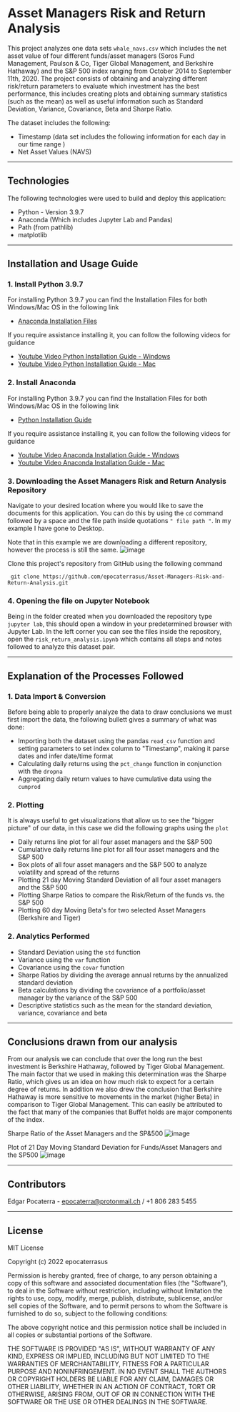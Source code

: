 # Asset Managers Risk and Return Analysis

This project analyzes one data sets ```whale_navs.csv``` which includes the net asset value of four different funds/asset managers (Soros Fund Management, Paulson & Co, Tiger Global Management, and Berkshire Hathaway) and the S&P 500 index ranging from October 2014 to September 11th, 2020. The project consists of obtaining and analyzing different risk/return parameters to evaluate which investment has the best performance, this includes creating plots and obtaining summary statistics (such as the mean) as well as useful information such as Standard Deviation, Variance, Covariance, Beta and Sharpe Ratio.

The dataset includes the following:
* Timestamp (data set includes the following information for each day in our time range )
* Net Asset Values (NAVS)

---

## Technologies

The following technologies were used to build and deploy this application:

* Python - Version 3.9.7
* Anaconda (Which includes Jupyter Lab and Pandas)
* Path (from pathlib)
* matplotlib

---

## Installation and Usage Guide

### 1. Install Python 3.9.7

For installing Python 3.9.7 you can find the Installation Files for both Windows/Mac OS in the following link
 * [Anaconda Installation Files](https://www.anaconda.com/products/individual "Anaconda Installation Files")

If you require assistance installing it, you can follow the following videos for guidance
* [Youtube Video Python Installation Guide - Windows](https://www.youtube.com/watch?v=uSVl7gRXP80 "Python Installation Video - Windows") 
* [Youtube Video Python Installation Guide - Mac](https://www.youtube.com/watch?v=r6bBaj797t8 "Python Installation Video - Mac") 
 
### 2. Install Anaconda

For installing Python 3.9.7 you can find the Installation Files for both Windows/Mac OS in the following link
 * [Python Installation Guide](https://www.python.org/downloads/release/python-397/ "Python Installation Guide")

If you require assistance installing it, you can follow the following videos for guidance
* [Youtube Video Anaconda Installation Guide - Windows](https://www.youtube.com/watch?v=g6ln1dAt-RI "Anaconda Installation Video - Windows") 
* [Youtube Video Anaconda Installation Guide - Mac](https://www.youtube.com/watch?v=oWVTO_69U4c "Anaconda Installation Video - Mac")

### 3. Downloading the Asset Managers Risk and Return Analysis Repository

Navigate to your desired location where you would like to save the documents for this application. You can do this by using the ```cd``` command followed by a space and the file path inside quotations ```" file path "```. In my example I have gone to Desktop.

Note that in this example we are downloading a different repository, however the process is still the same.
![image](https://user-images.githubusercontent.com/94983278/149385012-181d1769-0af6-487e-8e04-823a28f2c3ed.png)

Clone this project's repository from GitHub using the following command 

``` git clone https://github.com/epocaterrasus/Asset-Managers-Risk-and-Return-Analysis.git```

### 4. Opening the file on Jupyter Notebook

Being in the folder created when you downloaded the repository type ```jupyter lab```, this should open a window in your predetermined browser with Jupyter Lab. In the left corner you can see the files inside the repository, open the ```risk_return_analysis.ipynb``` which contains all steps and notes followed to analyze this dataset pair.

---

## Explanation of the Processes Followed

### 1. Data Import & Conversion

Before being able to properly analyze the data to draw conclusions we must first import the data, the following bullett gives a summary of what was done:

* Importing both the dataset using the pandas ```read_csv``` function and setting parameters to set index column to "Timestamp", making it parse dates and infer date/time format
* Calculating daily returns using the ```pct_change``` function in conjunction with the ```dropna```
* Aggregating daily return values to have cumulative data using the ```cumprod```

### 2. Plotting

It is always useful to get visualizations that allow us to see the "bigger picture" of our data, in this case we did the following graphs using the ```plot```

* Daily returns line plot for all four asset managers and the S&P 500
* Cumulative daily returns line plot for all four asset managers and the S&P 500
* Box plots of all four asset managers and the S&P 500 to analyze volatility and spread of the returns
* Plotting 21 day Moving Standard Deviation of all four asset managers and the S&P 500
* Plotting Sharpe Ratios to compare the Risk/Return of the funds vs. the S&P 500
* Plotting 60 day Moving Beta's for two selected Asset Managers (Berkshire and Tiger)

### 2. Analytics Performed

* Standard Deviation using the ```std``` function
* Variance using the ```var``` function
* Covariance using the ```covar``` function
* Sharpe Ratios by dividing the average annual returns by the annualized standard deviation
* Beta calculations by dividing the covariance of a portfolio/asset manager by the variance of the S&P 500
* Descriptive statistics such as the mean for the standard deviation, variance, covariance and beta


---

## Conclusions drawn from our analysis

From our analysis we can conclude that over the long run the best investment is Berkshire Hathaway, followed by Tiger Global Management. The main factor that we used in making this determination was the Sharpe Ratio, which gives us an idea on how much risk to expect for a certain degree of returns. In addition we also drew the conclusion that Berkshire Hathaway is more sensitive to movements in the market (higher Beta) in comparison to Tiger Global Management. This can easily be attributed to the fact that many of the companies that Buffet holds are major components of the index.

Sharpe Ratio of the Asset Managers and the SP&500
![image](https://user-images.githubusercontent.com/94983278/150148934-4081dd8c-e1d3-4a4c-b0b4-1f0ee8475b4e.png)

Plot of 21 Day Moving Standard Deviation for Funds/Asset Managers and the SP500
![image](https://user-images.githubusercontent.com/94983278/150149258-1c3eb5d2-613a-4745-905f-595156496025.png)


---

## Contributors

Edgar Pocaterra - epocaterra@protonmail.ch / +1 806 283 5455

---

## License

MIT License

Copyright (c) 2022 epocaterrasus

Permission is hereby granted, free of charge, to any person obtaining a copy
of this software and associated documentation files (the "Software"), to deal
in the Software without restriction, including without limitation the rights
to use, copy, modify, merge, publish, distribute, sublicense, and/or sell
copies of the Software, and to permit persons to whom the Software is
furnished to do so, subject to the following conditions:

The above copyright notice and this permission notice shall be included in all
copies or substantial portions of the Software.

THE SOFTWARE IS PROVIDED "AS IS", WITHOUT WARRANTY OF ANY KIND, EXPRESS OR
IMPLIED, INCLUDING BUT NOT LIMITED TO THE WARRANTIES OF MERCHANTABILITY,
FITNESS FOR A PARTICULAR PURPOSE AND NONINFRINGEMENT. IN NO EVENT SHALL THE
AUTHORS OR COPYRIGHT HOLDERS BE LIABLE FOR ANY CLAIM, DAMAGES OR OTHER
LIABILITY, WHETHER IN AN ACTION OF CONTRACT, TORT OR OTHERWISE, ARISING FROM,
OUT OF OR IN CONNECTION WITH THE SOFTWARE OR THE USE OR OTHER DEALINGS IN THE
SOFTWARE.